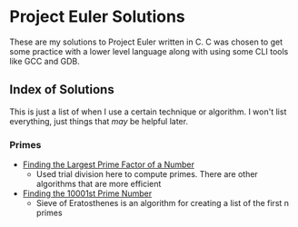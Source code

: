 # Project Euler Solutions

These are my solutions to Project Euler written in C. C was chosen to get some practice with a lower level language along with using some CLI tools like GCC and GDB.

## Index of Solutions

This is just a list of when I use a certain technique or algorithm. I won't list everything, just things that *may* be helpful later.

### Primes
- [Finding the Largest Prime Factor of a Number](./3.c)
  - Used trial division here to compute primes. There are other algorithms that are more efficient
- [Finding the 10001st Prime Number](./7.c)
  - Sieve of Eratosthenes is an algorithm for creating a list of the first n primes